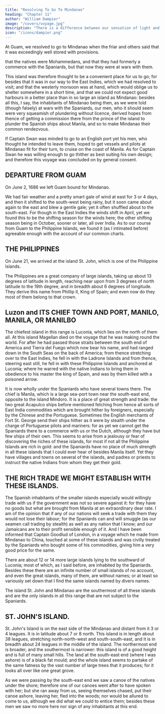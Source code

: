 ```yaml
---
title: "Resolving To Go To Mindanao"
heading: "Chapter 11"
author: "William Dampier"
image: "/covers/voyage.jpg"
description: "There is a difference between our sensation of light and what is in the objects that produces that sensation"
icon: "/icons/dampier.png"
---
```



At Guam, we resolved to go to Mindanao when the friar and others said that it was exceedingly well stored with provisions. 

that the natives were Mohammedans, and that they had formerly a commerce with the Spaniards, but that now they were at wars with them. 

This island was therefore thought to be a convenient place for us to go; for besides that it was in our way to the East Indies, which we had resolved to visit; and that the westerly monsoon was at hand, which would oblige us to shelter somewhere in a short time, and that we could not expect good harbours in a better place than in so large an island as Mindanao: besides all this, I say, the inhabitants of Mindanao being then, as we were told (though falsely) at wars with the Spaniards, our men, who it should seem were very squeamish of plundering without licence, derived hopes from thence of getting a commission there from the prince of the island to plunder the Spanish ships about Manila, and so to make Mindanao their common rendezvous. 

If Captain Swan was minded to go to an English port yet his men, who thought he intended to leave them, hoped to get vessels and pilots at Mindanao fit for their turn, to cruise on the coast of Manila. As for Captain Swan he was willing enough to go thither as best suiting his own design; and therefore this voyage was concluded on by general consent.


## DEPARTURE FROM GUAM

On June 2, 1686 we left Guam bound for Mindanao. 

We had fair weather and a pretty smart gale of wind at east for 3 or 4 days, and then it shifted to the south-west being rainy, but it soon came about again to the east and blew a gentle gale; yet it often shuffled about to the south-east. For though in the East Indies the winds shift in April, yet we found this to be the shifting season for the winds here; the other shifting season being in October, sooner or later, all over India. As to our course from Guam to the Philippine Islands, we found it (as I intimated before) agreeable enough with the account of our common charts.

## THE PHILIPPINES

On June 21, we arrived at the island St. John, which is one of the Philippine Islands. 

The Philippines are a great company of large islands, taking up about 13 degrees of latitude in length, reaching near upon from 3 degrees of north latitude to the 19th degree, and in breadth about 6 degrees of longitude. They derive this name from Phillip II, King of Spain; and even now do they most of them belong to that crown.

## Luzon and ITS CHIEF TOWN AND PORT, MANILO, MANILA, OR MANILBO

The chiefest island in this range is Luconia, which lies on the north of them all. At this island Magellan died on the voyage that he was making round the world. For after he had passed those straits between the south end of America and Tierra del Fuego which now bear his name, and had ranged down in the South Seas on the back of America; from thence stretching over to the East Indies, he fell in with the Ladrone Islands and from thence, steering east still, he fell in with these Philippine Islands and anchored at Luconia; where he warred with the native Indians to bring them in obedience to his master the king of Spain, and was by them killed with a poisoned arrow.

It is now wholly under the Spaniards who have several towns there. The chief is Manila, which is a large sea-port town near the south-east end, opposite to the island Mindoro. It is a place of great strength and trade: the two great Acapulco ships before mentioned fetching from hence all sorts of East India commodities which are brought hither by foreigners, especially by the Chinese and the Portuguese. Sometimes the English merchants of Fort St. George send their ships hither as it were by stealth under the charge of Portuguese pilots and mariners: for as yet we cannot get the Spaniards there to a commerce with us or the Dutch, although they have but few ships of their own. This seems to arise from a jealousy or fear of discovering the riches of these islands, for most if not all the Philippine Islands are rich in gold: and the Spaniards have no place of much strength in all these islands that I could ever hear of besides Manila itself. Yet they have villages and towns on several of the islands, and padres or priests to instruct the native Indians from whom they get their gold.


## THE RICH TRADE WE MIGHT ESTABLISH WITH THESE ISLANDS.

The Spanish inhabitants of the smaller islands especially would willingly trade with us if the government was not so severe against it: for they have no goods but what are brought from Manila at an extraordinary dear rate. I am of the opinion that if any of our nations will seek a trade with them they would not lose their labour; for the Spaniards can and will smuggle (as our seamen call trading by stealth) as well as any nation that I know; and our Jamaicans are to their profit sensible enough of it. And I have been informed that Captain Goodlud of London, in a voyage which he made from Mindanao to China, touched at some of these islands and was civilly treated by the Spaniards who bought some of his commodities, giving him a very good price for the same.

There are about 12 or 14 more large islands lying to the southward of Luconia; most of which, as I said before, are inhabited by the Spaniards. Besides these there are an infinite number of small islands of no account, and even the great islands, many of them, are without names; or at least so variously set down that I find the same islands named by divers names.

The island St. John and Mindanao are the southermost of all these islands and are the only islands in all this range that are not subject to the Spaniards.


## ST. JOHN'S ISLAND.

St. John's Island is on the east side of the Mindanao and distant from it 3 or 4 leagues. It is in latitude about 7 or 8 north. This island is in length about 38 leagues, stretching north-north-west and south-south-east, and it is in breadth about 24 leagues in the middle of the island. The northermost end is broader, and the southermost is narrower: this island is of a good height and is full of many small hills. The land at the south-east end (where I was ashore) is of a black fat mould; and the whole island seems to partake of the same fatness by the vast number of large trees that it produces; for it looks all over like one great grove.

As we were passing by the south-east end we saw a canoe of the natives under the shore; therefore one of our canoes went after to have spoken with her; but she ran away from us, seeing themselves chased, put their canoe ashore, leaving her, fled into the woods; nor would be allured to come to us, although we did what we could to entice them; besides these men we saw no more here nor sign of any inhabitants at this end.



